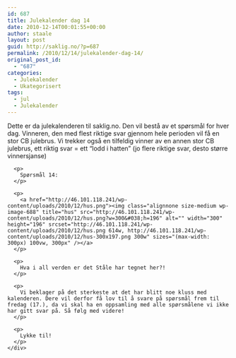 ```yaml
---
id: 687
title: Julekalender dag 14
date: 2010-12-14T00:01:55+00:00
author: staale
layout: post
guid: http://saklig.no/?p=687
permalink: /2010/12/14/julekalender-dag-14/
original_post_id:
  - "687"
categories:
  - Julekalender
  - Ukategorisert
tags:
  - jul
  - Julekalender
---
```

<div>
  <div>
    <div>
      <p>
        Dette er da julekalenderen til saklig.no. Den vil bestå av et spørsmål for hver dag. Vinneren, den med flest riktige svar gjennom hele perioden vil få en stor CB julebrus. Vi trekker også en tilfeldig vinner av en annen stor CB julebrus, ett riktig svar = ett “lodd i hatten” (jo flere riktige svar, desto større vinnersjanse)
      </p>
      
      <p>
        Spørsmål 14:
      </p>
      
      <p>
        <a href="http://46.101.118.241/wp-content/uploads/2010/12/hus.png"><img class="alignnone size-medium wp-image-688" title="hus" src="http://46.101.118.241/wp-content/uploads/2010/12/hus.png?w=300&#038;h=196" alt="" width="300" height="196" srcset="http://46.101.118.241/wp-content/uploads/2010/12/hus.png 614w, http://46.101.118.241/wp-content/uploads/2010/12/hus-300x197.png 300w" sizes="(max-width: 300px) 100vw, 300px" /></a>
      </p>
      
      <p>
        Hva i all verden er det Ståle har tegnet her?!
      </p>
      
      <p>
        Vi beklager på det sterkeste at det har blitt noe kluss med kalenderen. Dere vil derfor få lov til å svare på spørsmål frem til fredag (17.), da vi skal ha en oppsamling med alle spørsmålene vi ikke har gitt svar på. Så følg med videre!
      </p>
      
      <p>
        Lykke til!
      </p>
    </div>
  </div>
</div>